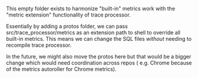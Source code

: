 This empty folder exists to harmonize "built-in" metrics
work with the "metric extension" functionality of trace processor.

Essentially by adding a protos folder, we can pass
src/trace_processor/metrics as an extension path to shell to
override all built-in metrics. This means we can change the SQL
files *without* needing to recompile trace processor.

In the future, we might also move the protos here but that would
be a bigger change which would need coordination across repos (
e.g. Chrome because of the metrics autoroller for Chrome metrics).
